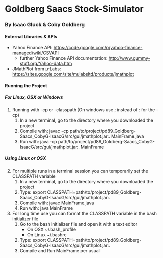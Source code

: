 Goldberg Saacs Stock-Simulator
===============================
### By Isaac Gluck & Coby Goldberg ### 

####  External Libraries & APIs #### 
- Yahoo Finance API: https://code.google.com/p/yahoo-finance-managed/wiki/CSVAPI
	- further Yahoo Finance API documentation: http://www.gummy-stuff.org/Yahoo-data.htm
- JMathPlot from µ-Labs: https://sites.google.com/site/mulabsltd/products/jmathplot

#### Running the Project #### 
##### For Linux, OSX or Windows #####
1. Running with -cp or -classpath (On windows use ; instead of : for the -cp)
	1. In a new terminal, go to the directory where you downloaded the project
	2. Compile with: 
		javac -cp path/to/project/pd89_Goldberg-Saacs_CobyG-IsaacG/src/gui/jmathplot.jar:. MainFrame.java
	3. Run with: 
		java -cp path/to/project/pd89_Goldberg-Saacs_CobyG-IsaacG/src/gui/jmathplot.jar:. MainFrame

##### Using Linux or OSX #####

2. For multiple runs in a terminal session you can temporarily set the CLASSPATH variable
	1. In a new terminal, go to the directory where you downloaded the project
	2. Type: 
		export CLASSPATH=path/to/project/pd89_Goldberg-Saacs_CobyG-IsaacG/src/gui/jmathplot.jar:.
	3. Compile with: 
		javac MainFrame.java
	4. Run with: 
		java MainFrame
3. For long time use you can format the CLASSPATH variable in the bash initializer file
	1. Go to the bash initializer file and open it with a text editor
		- On OSX ~/.bash_profile
		- On Linux ~/.bashrc
	2. Type: 
		export CLASSPATH=path/to/project/pd89_Goldberg-Saacs_CobyG-IsaacG/src/gui/jmathplot.jar:.
	3. Compile and Run MainFrame per usual